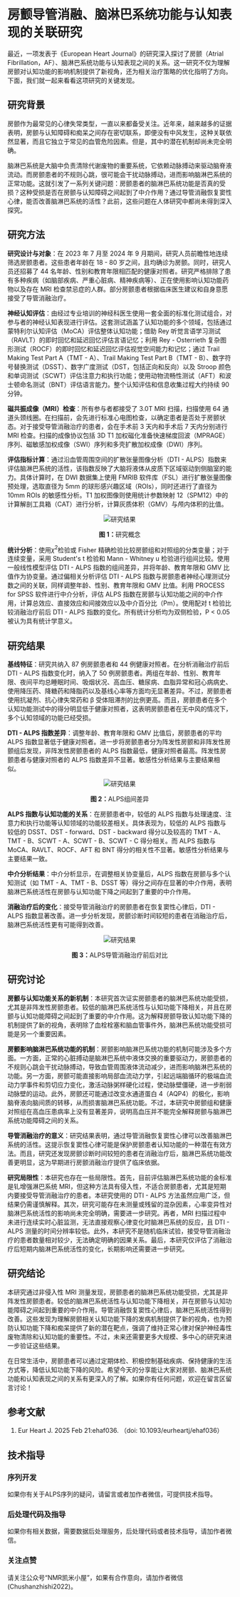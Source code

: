# 房颤导管消融、脑淋巴系统功能与认知表现的关联研究

最近，一项发表于《European Heart Journal》的研究深入探讨了房颤（Atrial Fibrillation，AF）、脑淋巴系统功能与认知表现之间的关系。这一研究不仅为理解房颤对认知功能的影响机制提供了新视角，还为相关治疗策略的优化指明了方向。下面，我们就一起来看看这项研究的关键发现。

## 研究背景

房颤作为最常见的心律失常类型，一直以来都备受关注。近年来，越来越多的证据表明，房颤与认知障碍和痴呆之间存在密切联系，即便没有中风发生，这种关联依然显著，而且它独立于常见的血管危险因素。但是，其中的潜在机制却尚未完全明确。

脑淋巴系统是大脑中负责清除代谢废物的重要系统，它依赖动脉搏动来驱动脑脊液流动。而房颤患者的不规则心跳，很可能会干扰动脉搏动，进而影响脑淋巴系统的正常功能。这就引发了一系列关键问题：房颤患者的脑淋巴系统功能是否真的受损？这种受损是否在房颤与认知障碍之间起到了中介作用？通过导管消融恢复窦性心律，能否改善脑淋巴系统的活性？此前，这些问题在人体研究中都尚未得到深入探究。

## 研究方法

**研究设计与对象**：在 2023 年 7 月至 2024 年 9 月期间，研究人员前瞻性地连续筛选房颤患者。这些患者年龄在 18 - 80 岁之间，且均确诊为房颤。同时，研究人员还招募了 44 名年龄、性别和教育年限相匹配的健康对照者。研究严格排除了患有多种疾病（如脑部疾病、严重心脏病、精神疾病等）、正在使用影响认知功能药物以及存在 MRI 检查禁忌症的人群。部分房颤患者根据临床医生建议和自身意愿接受了导管消融治疗。

**神经认知评估**：由经过专业培训的神经科医生使用一套全面的标准化测试组合，对参与者的神经认知表现进行评估。这套测试涵盖了认知功能的多个领域，包括通过蒙特利尔认知评估（MoCA）评估整体认知功能；借助 Rey 听觉言语学习测试（RAVLT）的即时回忆和延迟回忆评估言语记忆；利用 Rey - Osterrieth 复杂图形测试（ROCF）的即时回忆和延迟回忆评估视觉空间能力和记忆；通过 Trail Making Test Part A（TMT - A）、Trail Making Test Part B（TMT - B）、数字符号替换测试（DSST）、数字广度测试（DST，包括正向和反向）以及 Stroop 颜色和单词测试（SCWT）评估注意力和执行功能；使用动物流畅性测试（AFT）和波士顿命名测试（BNT）评估语言能力。整个认知评估和信息收集过程大约持续 90 分钟。

**磁共振成像（MRI）检查**：所有参与者都接受了 3.0T MRI 扫描，扫描使用 64 通道头颈线圈。在扫描前，会先进行标准心电图检查，以确定患者是否处于房颤状态。对于接受导管消融治疗的患者，会在手术前 3 天内和手术后 7 天内分别进行 MRI 检查。扫描的成像协议包括 3D T1 加权磁化准备快速梯度回波（MPRAGE）序列、磁敏感加权成像（SWI）序列和多壳扩散加权成像（DWI）序列。

**评估指标计算**：通过沿血管周围空间的扩散张量图像分析（DTI - ALPS）指数来评估脑淋巴系统的活性，该指数反映了大脑将液体从皮质下区域驱动到侧脑室的能力。具体计算时，在 DWI 数据集上使用 FMRIB 软件库（FSL）进行扩散张量图像预处理，选取直径为 5mm 的球形感兴趣区域（ROIs），同时还进行了直径为 10mm ROIs 的敏感性分析。T1 加权图像则使用统计参数映射 12（SPM12）中的计算解剖工具箱（CAT）进行分析，计算灰质体积（GMV）与颅内体积的比值。
<div align="center">
    <img src="./image.png" alt="研究结果">
    <p><b>图 1：</b>研究概念</p>
</div>

**统计分析**：使用$\chi^{2}$检验或 Fisher 精确检验比较房颤组和对照组的分类变量；对于连续变量，采用 Student's t 检验和 Mann - Whitney u 检验进行组间比较。使用一般线性模型评估 DTI - ALPS 指数的组间差异，并将年龄、教育年限和 GMV 比值作为协变量。通过偏相关分析评估 DTI - ALPS 指数与房颤患者神经心理测试分数之间的关联，同样调整年龄、性别、教育年限和 GMV 比值。利用 PROCESS for SPSS 软件进行中介分析，评估 ALPS 指数在房颤与认知功能之间的中介作用，计算总效应、直接效应和间接效应以及中介百分比（Pm）。使用配对 t 检验比较消融治疗前后 DTI - ALPS 指数的变化。所有统计分析均为双侧检验，P < 0.05 被认为具有统计学意义。

## 研究结果

**基线特征**：研究共纳入 87 例房颤患者和 44 例健康对照者。在分析消融治疗前后 DTI - ALPS 指数变化时，纳入了 50 例房颤患者。两组在年龄、性别、教育年限、夜间平均总睡眠时间、吸烟状况、高血压、糖尿病、血脂异常和冠心病病史、使用降压药、降糖药和降脂药以及基线心率等方面均无显著差异。不过，房颤患者使用抗凝剂、抗心律失常药和 β 受体阻滞剂的比例更高。而且，房颤患者在多个认知功能测试中的得分明显低于健康对照者，这表明房颤患者在无中风的情况下，多个认知领域的功能已经受损。

**DTI - ALPS 指数差异**：调整年龄、教育年限和 GMV 比值后，房颤患者的平均 ALPS 指数显著低于健康对照者。进一步将房颤患者分为阵发性房颤和非阵发性房颤组后发现，非阵发性房颤患者的 ALPS 指数最低，健康对照者最高。阵发性房颤患者与健康对照者的 ALPS 指数差异不显著。敏感性分析结果与主要结果相似。
<div align="center">
    <img src="./image-1.png" alt="研究结果">
    <p><b>图 2：</b>ALPS组间差异</p>
</div>

**ALPS 指数与认知功能的关系**：在房颤患者中，较低的 ALPS 指数与处理速度、注意力和执行功能等认知领域的功能较差相关。具体表现为，较低的 ALPS 指数与较低的 DSST、DST - forward、DST - backward 得分以及较高的 TMT - A、TMT - B、SCWT - A、SCWT - B、SCWT - C 得分相关。而 ALPS 指数与 MoCA、RAVLT、ROCF、AFT 和 BNT 得分的相关性不显著。敏感性分析结果与主要结果一致。

**中介分析结果**：中介分析显示，在调整相关协变量后，ALPS 指数在房颤与多个认知测试（如 TMT - A、TMT - B、DSST 等）得分之间存在显著的中介作用，表明脑淋巴系统活性在房颤与认知功能下降之间起到了重要的中介作用。

**消融治疗后的变化**：接受导管消融治疗的房颤患者在恢复窦性心律后，DTI - ALPS 指数显著改善。进一步分析发现，房颤诊断时间较短的患者在消融治疗后，脑淋巴系统活性更有可能得到改善。
<div align="center">
    <img src="./image-2.png" alt="研究结果">
    <p><b>图 3：</b>ALPS导管消融治疗前后对比</p>
</div>

## 研究讨论

**房颤与认知功能关系的新机制**：本研究首次证实房颤患者的脑淋巴系统功能受损，尤其是非阵发性房颤患者。较低的脑淋巴系统活性与认知功能下降相关，并且在房颤与认知功能障碍之间起到了重要的中介作用。这为解释房颤导致认知功能下降的机制提供了新的视角，表明除了血栓栓塞和脑血管事件外，脑淋巴系统功能受损可能是另一个重要因素。

**房颤影响脑淋巴系统功能的机制**：房颤影响脑淋巴系统功能的机制可能涉及多个方面。一方面，正常的心脏搏动是脑淋巴系统中液体交换的重要驱动力，房颤患者的不规则心跳会干扰动脉搏动，导致血管周围液体流动减少，进而影响脑淋巴系统的功能。另一方面，房颤可能直接影响局部血流动力学，引起远端脑循环的极端血流动力学事件和剪切应力变化，激活动脉粥样硬化过程，使动脉壁僵硬，进一步削弱动脉壁的运动。此外，房颤还可能通过改变水通道蛋白 4（AQP4）的极化，影响脑脊液向脑间质的转移，从而损害脑淋巴系统功能。不过，本研究中房颤组和健康对照组在高血压患病率上没有显著差异，说明高血压并不能完全解释房颤与脑淋巴系统功能障碍之间的关系。

**导管消融治疗的意义**：研究结果表明，通过导管消融恢复窦性心律可以改善脑淋巴系统的活性。这提示恢复窦性心律可能是保护房颤患者认知功能的一种潜在有效方法。而且，研究还发现房颤诊断时间较短的患者在消融治疗后，脑淋巴系统功能改善更明显，这为早期进行房颤消融治疗提供了临床依据。

**研究局限性**：本研究也存在一些局限性。首先，目前评估脑淋巴系统功能的金标准是钆增强淋巴系统 MRI，但这种方法具有侵入性，不适合房颤患者，尤其是短期内要接受导管消融治疗的患者。本研究使用的 DTI - ALPS 方法虽然应用广泛，但结果仍需谨慎解释。其次，研究可能存在未测量或残留的混杂因素，心率变异性对脑淋巴系统活性的影响尚未完全明确，需要进一步研究。再者，MRI 扫描过程中未进行连续实时心脏监测，无法直接观察心律变化时脑淋巴系统的反应，且 DTI - ALPS 测量的时间分辨率较低。此外，本研究不是随机临床试验，接受导管消融治疗的患者数量相对较少，无法确定明确的因果关系。最后，本研究仅评估了消融治疗后短期内脑淋巴系统活性的变化，长期影响还需要进一步研究。

## 研究结论

本研究通过非侵入性 MRI 测量发现，房颤患者的脑淋巴系统功能受损，尤其是非阵发性房颤患者。较低的脑淋巴系统活性与认知功能下降相关，并在房颤与认知功能障碍之间起到重要的中介作用。导管消融恢复窦性心律后，脑淋巴系统活性得到改善。这些发现为理解房颤相关认知功能下降的发病机制提供了新的视角，也为预防认知功能下降和痴呆提供了新的潜在靶点，强调了维持正常心律对保护神经毒性废物清除和认知功能的重要性。不过，未来还需要更多大规模、多中心的研究来进一步验证这些结果。

在日常生活中，房颤患者可以通过定期体检、积极控制基础疾病、保持健康的生活方式等，降低认知功能下降的风险。希望今天的分享能让大家对房颤、脑淋巴系统功能和认知表现之间的关系有更深入的了解。如果你有任何问题，欢迎在留言区留言讨论！


## 参考文献
1. Eur Heart J. 2025 Feb 21:ehaf036. （doi: 10.1093/eurheartj/ehaf036）
## 技术指导

### 序列开发

如果你有关于ALPS序列的疑问，请留言或者加作者微信，可提供技术指导。

### 后处理代码及指导

如果你有相关数据，需要数据后处理服务，后处理代码或者技术指导，请加作者微信。

### 关注点赞

请关注公众号“NMR凯米小屋”，如果有合作意向，请加作者微信(Chushanzhishi2022)。